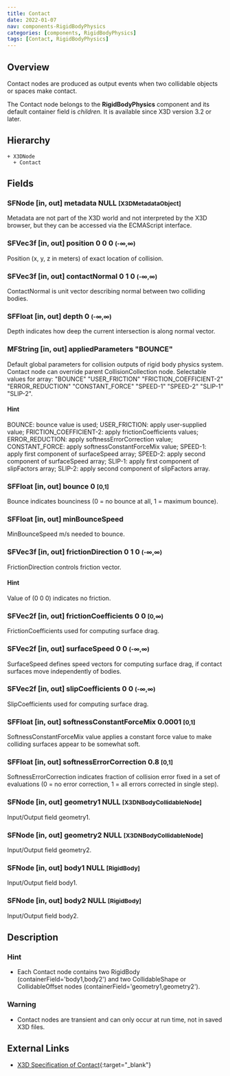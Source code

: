 ```yaml
---
title: Contact
date: 2022-01-07
nav: components-RigidBodyPhysics
categories: [components, RigidBodyPhysics]
tags: [Contact, RigidBodyPhysics]
---
```

<style>
.post h3 {
  word-spacing: 0.2em;
}
</style>

## Overview

Contact nodes are produced as output events when two collidable objects or spaces make contact.

The Contact node belongs to the **RigidBodyPhysics** component and its default container field is *children.* It is available since X3D version 3.2 or later.

## Hierarchy

```
+ X3DNode
  + Contact
```

## Fields

### SFNode [in, out] **metadata** NULL <small>[X3DMetadataObject]</small>

Metadata are not part of the X3D world and not interpreted by the X3D browser, but they can be accessed via the ECMAScript interface.

### SFVec3f [in, out] **position** 0 0 0 <small>(-∞,∞)</small>

Position (x, y, z in meters) of exact location of collision.

### SFVec3f [in, out] **contactNormal** 0 1 0 <small>(-∞,∞)</small>

ContactNormal is unit vector describing normal between two colliding bodies.

### SFFloat [in, out] **depth** 0 <small>(-∞,∞)</small>

Depth indicates how deep the current intersection is along normal vector.

### MFString [in, out] **appliedParameters** "BOUNCE"

Default global parameters for collision outputs of rigid body physics system. Contact node can override parent CollisionCollection node. Selectable values for array: "BOUNCE" "USER_FRICTION" "FRICTION_COEFFICIENT-2" "ERROR_REDUCTION" "CONSTANT_FORCE" "SPEED-1" "SPEED-2" "SLIP-1" "SLIP-2".

#### Hint

BOUNCE: bounce value is used; USER_FRICTION: apply user-supplied value; FRICTION_COEFFICIENT-2: apply frictionCoefficients values; ERROR_REDUCTION: apply softnessErrorCorrection value; CONSTANT_FORCE: apply softnessConstantForceMix value; SPEED-1: apply first component of surfaceSpeed array; SPEED-2: apply second component of surfaceSpeed array; SLIP-1: apply first component of slipFactors array; SLIP-2: apply second component of slipFactors array.

### SFFloat [in, out] **bounce** 0 <small>[0,1]</small>

Bounce indicates bounciness (0 = no bounce at all, 1 = maximum bounce).

### SFFloat [in, out] **minBounceSpeed**

MinBounceSpeed m/s needed to bounce.

### SFVec3f [in, out] **frictionDirection** 0 1 0 <small>(-∞,∞)</small>

FrictionDirection controls friction vector.

#### Hint

Value of (0 0 0) indicates no friction.

### SFVec2f [in, out] **frictionCoefficients** 0 0 <small>[0,∞)</small>

FrictionCoefficients used for computing surface drag.

### SFVec2f [in, out] **surfaceSpeed** 0 0 <small>(-∞,∞)</small>

SurfaceSpeed defines speed vectors for computing surface drag, if contact surfaces move independently of bodies.

### SFVec2f [in, out] **slipCoefficients** 0 0 <small>(-∞,∞)</small>

SlipCoefficients used for computing surface drag.

### SFFloat [in, out] **softnessConstantForceMix** 0.0001 <small>[0,1]</small>

SoftnessConstantForceMix value applies a constant force value to make colliding surfaces appear to be somewhat soft.

### SFFloat [in, out] **softnessErrorCorrection** 0.8 <small>[0,1]</small>

SoftnessErrorCorrection indicates fraction of collision error fixed in a set of evaluations (0 = no error correction, 1 = all errors corrected in single step).

### SFNode [in, out] **geometry1** NULL <small>[X3DNBodyCollidableNode]</small>

Input/Output field geometry1.

### SFNode [in, out] **geometry2** NULL <small>[X3DNBodyCollidableNode]</small>

Input/Output field geometry2.

### SFNode [in, out] **body1** NULL <small>[RigidBody]</small>

Input/Output field body1.

### SFNode [in, out] **body2** NULL <small>[RigidBody]</small>

Input/Output field body2.

## Description

### Hint

- Each Contact node contains two RigidBody (containerField='body1,body2') and two CollidableShape or CollidableOffset nodes (containerField='geometry1,geometry2').

### Warning

- Contact nodes are transient and can only occur at run time, not in saved X3D files.

## External Links

- [X3D Specification of Contact](https://www.web3d.org/documents/specifications/19775-1/V4.0/Part01/components/rigidBodyPhysics.html#Contact){:target="_blank"}
